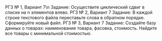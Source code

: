 
РГЗ № 1, Вариант 7\n
Задание: Осуществите циклический сдвиг в списке на n элементов влево.
РГЗ № 2, Вариант 7
Задание: В каждой строке текстового файла переставьте слова в обратном порядке. Сформируйте новый файл.
РГЗ № 3, Вариант 7
Задание: Создайте базу данных о товарах: наименование товара, фасовка, стоимость. Найдите все товары с минимальной стоимостью.
